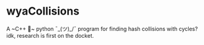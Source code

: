 # wyaCollisions
A ~C++ 🤮~ python ¯\_(ツ)_/¯ program for finding hash collisions with cycles? idk, research is first on the docket.
